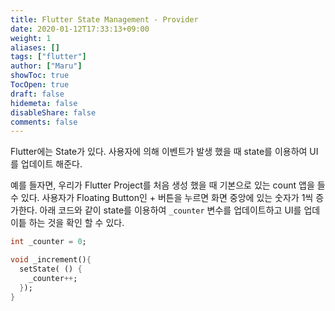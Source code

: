```yaml
---
title: Flutter State Management - Provider
date: 2020-01-12T17:33:13+09:00
weight: 1
aliases: []
tags: ["flutter"]
author: ["Maru"]
showToc: true
TocOpen: true
draft: false
hidemeta: false
disableShare: false
comments: false
---
```


Flutter에는 State가 있다. 사용자에 의해 이벤트가 발생 했을 때 state를 이용하여 UI를 업데이트 해준다.

예를 들자면, 우리가 Flutter Project를 처음 생성 했을 때 기본으로 있는 count 앱을 들 수 있다.
사용자가 Floating Button인 + 버튼을 누르면 화면 중앙에 있는 숫자가 1씩 증가한다.
아래 코드와 같이 state를 이용하여 `_counter` 변수를 업데이트하고 UI를 업데이틑 하는 것을 확인 할 수 있다.

```dart
int _counter = 0;

void _increment(){
  setState( () {
    _counter++;
  });
}
```
